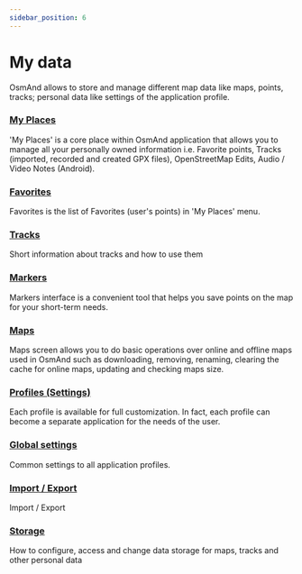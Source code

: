 ```yaml
---
sidebar_position: 6
---
```


# My data

OsmAnd allows to store and manage different map data like maps, points, tracks; personal data like settings of the application profile.

### [My Places](./myplaces/)

'My Places' is a core place within OsmAnd application that allows you to manage all your personally owned information i.e. Favorite points, Tracks (imported, recorded and created GPX files), OpenStreetMap Edits, Audio / Video Notes (Android).

### [Favorites](./favorites/)

Favorites is the list of Favorites (user's points) in 'My Places' menu.

### [Tracks](./tracks/)

Short information about tracks and how to use them

### [Markers](./markers/)

Markers interface is a convenient tool that helps you save points on the map for your short-term needs.

### [Maps](./maps/)

Maps screen allows you to do basic operations over online and offline maps used in OsmAnd such as downloading, removing, renaming, clearing the cache for online maps, updating and checking maps size.

### [Profiles (Settings)](./profiles/)

Each profile is available for full customization. In fact, each profile can become a separate application for the needs of the user.

### [Global settings](./global-settings/)

Common settings to all application profiles.

### [Import / Export](./import-export/)

Import / Export

### [Storage](./storage/)

How to configure, access and change data storage for maps, tracks and other personal data